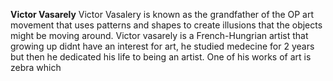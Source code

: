   **Victor Vasarely** 
Victor Vasalery is known as the grandfather of the OP art movement that uses patterns and shapes to create illusions that the
objects might be moving around. 
  Victor vasarely is a French-Hungrian artist that growing up didnt have an interest for art, he studied medecine for 2 years 
but then he dedicated his life to being an artist. One of his works of art is zebra which 
